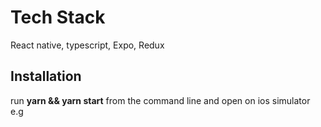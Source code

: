# Tech Stack

React native, typescript, Expo, Redux

## Installation

run   **yarn && yarn start**  from the command line
and open on ios simulator e.g

